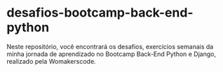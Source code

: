 # desafios-bootcamp-back-end-python
Neste repositório, você encontrará os desafios, exercícios semanais da minha jornada de aprendizado no Bootcamp Back-End Python e Django, realizado pela Womakerscode. 
